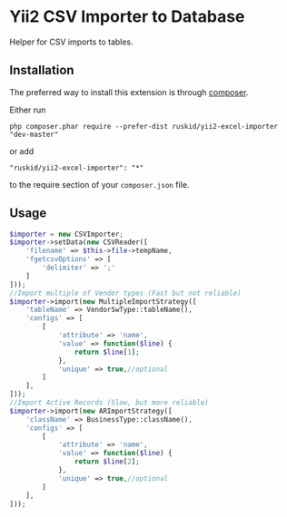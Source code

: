 # Yii2 CSV Importer to Database
Helper for CSV imports to tables.

Installation
------------

The preferred way to install this extension is through [composer](http://getcomposer.org/download/).

Either run

```
php composer.phar require --prefer-dist ruskid/yii2-excel-importer "dev-master"
```

or add

```
"ruskid/yii2-excel-importer": "*"
```

to the require section of your `composer.json` file.


Usage
-----

```php
$importer = new CSVImporter;
$importer->setData(new CSVReader([
    'filename' => $this->file->tempName,
    'fgetcsvOptions' => [
        'delimiter' => ';'
    ]
]));
//Import multiple of Vendor types (Fast but not reliable)
$importer->import(new MultipleImportStrategy([
    'tableName' => VendorSwType::tableName(),
    'configs' => [
        [
            'attribute' => 'name',
            'value' => function($line) {
                return $line[1];
            },
            'unique' => true,//optional
        ]
    ],
]));
//Import Active Records (Slow, but more reliable)
$importer->import(new ARImportStrategy([
    'className' => BusinessType::className(),
    'configs' => [
        [
            'attribute' => 'name',
            'value' => function($line) {
                return $line[2];
            },
            'unique' => true,//optional
        ]
    ],
]));
```
